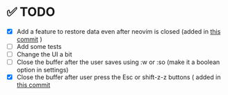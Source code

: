 # ✅ TODO

- [x] Add a feature to restore data even after neovim is closed (added in [this commit](https://github.com/fulcain/collect.nvim/commit/ab9c6b3ed9a8b9a51d529fcec57b8c5364a2b35b) )
- [ ] Add some tests
- [ ] Change the UI a bit
- [ ] Close the buffer after the user saves using :w or :so (make it a boolean option in settings)
- [x] Close the buffer after user press the Esc or shift-z-z buttons ( added in [this commit](https://github.com/fulcain/collect.nvim/commit/dc50a74c7696681b1efa0567a654aa751dc8487b] )
